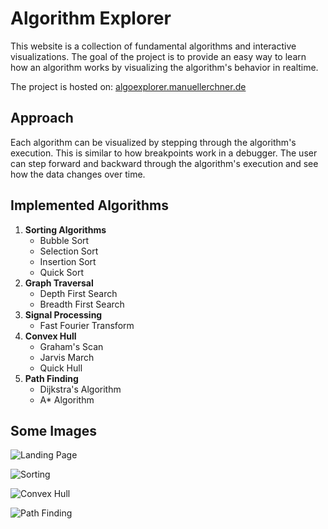 # Algorithm Explorer

This website is a collection of fundamental algorithms and interactive visualizations. The goal of the project is to provide an easy way to learn how an algorithm works by visualizing the algorithm's behavior in realtime.

The project is hosted on: [algoexplorer.manuellerchner.de](https://algoexplorer.manuellerchner.de)

## Approach

Each algorithm can be visualized by stepping through the algorithm's execution. This is similar to how breakpoints work in a debugger. The user can step forward and backward through the algorithm's execution and see how the data changes over time.

## Implemented Algorithms

1. **Sorting Algorithms**
   - Bubble Sort
   - Selection Sort
   - Insertion Sort
   - Quick Sort
2. **Graph Traversal**
   - Depth First Search
   - Breadth First Search
3. **Signal Processing**
   - Fast Fourier Transform
4. **Convex Hull**
   - Graham's Scan
   - Jarvis March
   - Quick Hull
5. **Path Finding**
   - Dijkstra's Algorithm
   - A* Algorithm

## Some Images

![Landing Page](https://github.com/ManuelLerchner/algorithm-explorer/assets/54124311/f9dee50a-cee6-4b24-b820-9c531542ee14)

![Sorting](https://github.com/ManuelLerchner/algorithm-explorer/assets/54124311/ac07f654-9fe2-484b-9655-74308b5e6d39)

![Convex Hull](https://github.com/ManuelLerchner/algorithm-explorer/assets/54124311/0252bd0b-3628-4e2c-a73c-145276de29aa)

![Path Finding](https://github.com/ManuelLerchner/algorithm-explorer/assets/54124311/f0ba9260-7ff4-4400-8fdc-98bfc3c3b18f)
